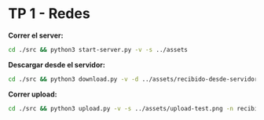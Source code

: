 # TP 1 - Redes

**Correr el server:**

```bash
cd ./src && python3 start-server.py -v -s ../assets
```

**Descargar desde el servidor:**

```bash
cd ./src && python3 download.py -v -d ../assets/recibido-desde-servidor.png -n upload-test.png
```

**Correr upload:**

```bash
cd ./src && python3 upload.py -v -s ../assets/upload-test.png -n recibido-desde-upload.png
```